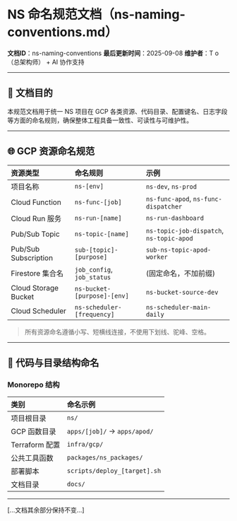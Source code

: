 # NS 命名规范文档（ns-naming-conventions.md）

**文档ID**：ns-naming-conventions
**最后更新时间**：2025-09-08
**维护者**：T o（总架构师） + AI 协作支持

---

## 🎯 文档目的

本规范文档用于统一 NS 项目在 GCP 各类资源、代码目录、配置键名、日志字段等方面的命名规则，确保整体工程具备一致性、可读性与可维护性。

---

## 🌐 GCP 资源命名规范

| 资源类型 | 命名规则 | 示例 |
| :--- | :--- | :--- |
| 项目名称 | `ns-[env]` | `ns-dev`, `ns-prod` |
| Cloud Function | `ns-func-[job]` | `ns-func-apod`, `ns-func-dispatcher` |
| Cloud Run 服务 | `ns-run-[name]` | `ns-run-dashboard` |
| Pub/Sub Topic | `ns-topic-[name]` | `ns-topic-job-dispatch`, `ns-topic-apod` |
| Pub/Sub Subscription| `sub-[topic]-[purpose]` | `sub-ns-topic-apod-worker` |
| Firestore 集合名 | `job_config`, `job_status`| (固定命名，不加前缀) |
| Cloud Storage Bucket| `ns-bucket-[purpose]-[env]`| `ns-bucket-source-dev` |
| Cloud Scheduler | `ns-scheduler-[frequency]`| `ns-scheduler-main-daily`|

> 所有资源命名遵循小写、短横线连接，不使用下划线、驼峰、空格。

---

## 🧩 代码与目录结构命名

### Monorepo 结构

| 类别 | 命名示例 |
| :--- | :--- |
| 项目根目录 | `ns/` |
| GCP 函数目录 | `apps/[job]/` → `apps/apod/` |
| Terraform 配置 | `infra/gcp/` |
| 公共工具函数 | `packages/ns_packages/` |
| 部署脚本 | `scripts/deploy_[target].sh` |
| 文档目录 | `docs/` |

---
[...文档其余部分保持不变...]